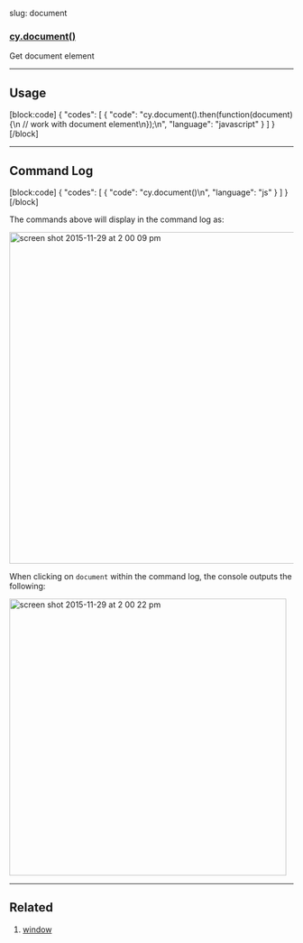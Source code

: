 slug: document

### [cy.document()](#usage)

Get document element

***

## Usage

[block:code]
{
    "codes": [
        {
            "code": "cy.document().then(function(document) {\n  // work with document element\n});\n",
            "language": "javascript"
        }
    ]
}
[/block]

***

## Command Log

[block:code]
{
    "codes": [
        {
            "code": "cy.document()\n",
            "language": "js"
        }
    ]
}
[/block]

The commands above will display in the command log as:

<img width="588" alt="screen shot 2015-11-29 at 2 00 09 pm" src="https://cloud.githubusercontent.com/assets/1271364/11459311/aab8fe88-96a1-11e5-9b72-b0501204030d.png">

When clicking on `document` within the command log, the console outputs the following:

<img width="491" alt="screen shot 2015-11-29 at 2 00 22 pm" src="https://cloud.githubusercontent.com/assets/1271364/11459314/ad27d7e8-96a1-11e5-8d1c-9c4ede6c54aa.png">

***

## Related
1. [window](window)